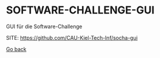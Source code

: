 # SOFTWARE-CHALLENGE-GUI
 
 GUI für die Software-Challenge
 
 SITE: https://github.com/CAU-Kiel-Tech-Inf/socha-gui

 [Go back](https://portable-linux-apps.github.io/apps.html)
